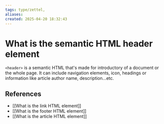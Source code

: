 ```yaml
---
tags: type/zettel, 
aliases: 
created: 2025-04-20 18:32:43
---
```

# What is the semantic HTML header element

`<header>` is a semantic HTML that's made for introductory of a document or the whole page. It can include navigation elements, icon, headings or information like article author name, description...etc.

## References

- [[What is the link HTML element]]
- [[What is the footer HTML element]]
- [[What is the article HTML element]]